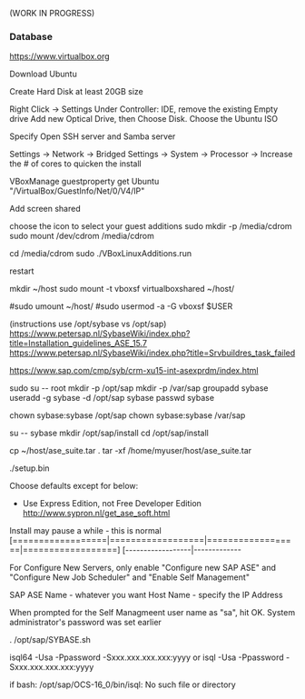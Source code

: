 <!--

    Copyright 2017 Goldman Sachs.
    Licensed under the Apache License, Version 2.0 (the "License");
    you may not use this file except in compliance with the License.
    You may obtain a copy of the License at

    http://www.apache.org/licenses/LICENSE-2.0

    Unless required by applicable law or agreed to in writing,
    software distributed under the License is distributed on an
    "AS IS" BASIS, WITHOUT WARRANTIES OR CONDITIONS OF ANY
    KIND, either express or implied.  See the License for the
    specific language governing permissions and limitations
    under the License.

-->

(WORK IN PROGRESS)


### Database

https://www.virtualbox.org

Download Ubuntu

Create Hard Disk at least 20GB size

Right Click -> Settings
Under Controller: IDE, remove the existing Empty drive
Add new Optical Drive, then Choose Disk. Choose the Ubuntu ISO

Specify Open SSH server and Samba server

Settings -> Network -> Bridged
Settings -> System -> Processor -> Increase the # of cores to quicken the install

VBoxManage guestproperty get Ubuntu "/VirtualBox/GuestInfo/Net/0/V4/IP"


Add screen shared

choose the icon to select your guest additions
sudo mkdir -p /media/cdrom
sudo mount /dev/cdrom /media/cdrom

cd /media/cdrom
sudo ./VBoxLinuxAdditions.run

restart

mkdir ~/host
sudo mount -t vboxsf virtualboxshared ~/host/

#sudo umount ~/host/
#sudo usermod -a -G vboxsf $USER


(instructions use /opt/sybase vs /opt/sap)
https://www.petersap.nl/SybaseWiki/index.php?title=Installation_guidelines_ASE_15.7
https://www.petersap.nl/SybaseWiki/index.php?title=Srvbuildres_task_failed


https://www.sap.com/cmp/syb/crm-xu15-int-asexprdm/index.html

sudo su -- root
mkdir -p /opt/sap
mkdir -p /var/sap
groupadd sybase
useradd -g sybase -d /opt/sap sybase
passwd sybase

chown sybase:sybase /opt/sap
chown sybase:sybase /var/sap

su -- sybase
mkdir /opt/sap/install
cd /opt/sap/install

cp ~/host/ase_suite.tar .
tar -xf /home/myuser/host/ase_suite.tar

./setup.bin

Choose defaults except for below:
* Use Express Edition, not Free Developer Edition
http://www.sypron.nl/get_ase_soft.html

Install may pause a while - this is normal
 [==================|==================|==================|==================]
 [------------------|-------------


For Configure New Servers, only enable "Configure new SAP ASE" and "Configure New Job Scheduler" and "Enable Self Management"

SAP ASE Name - whatever you want
Host Name - specify the IP Address

When prompted for the Self Managmeent user name as "sa", hit OK. System administrator's password was set earlier


. /opt/sap/SYBASE.sh

isql64 -Usa -Ppassword -Sxxx.xxx.xxx.xxx:yyyy
or
isql -Usa -Ppassword -Sxxx.xxx.xxx.xxx:yyyy

if
  bash: /opt/sap/OCS-16_0/bin/isql: No such file or directory
